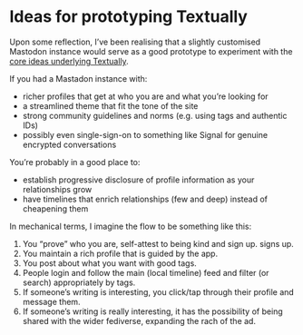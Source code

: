 # Ideas for prototyping Textually

Upon some reflection, I’ve been realising that a slightly customised
Mastodon instance would serve as a good prototype to experiment with
the [core ideas underlying Textually][textually-about].

If you had a Mastadon instance with:

- richer profiles that get at who you are and what you’re looking for
- a streamlined theme that fit the tone of the site
- strong community guidelines and norms (e.g. using tags and authentic
  IDs)
- possibly even single-sign-on to something like Signal for genuine
  encrypted conversations

You’re probably in a good place to:

- establish progressive disclosure of profile information as your
  relationships grow
- have timelines that enrich relationships (few and deep) instead of
  cheapening them

In mechanical terms, I imagine the flow to be something like this:

1. You “prove” who you are, self-attest to being kind and sign up.
   signs up.
2. You maintain a rich profile that is guided by the app.
3. You post about what you want with good tags.
4. People login and follow the main (local timeline) feed and filter
   (or search) appropriately by tags.
5. If someone’s writing is interesting, you click/tap through their
   profile and message them.
6. If someone’s writing is really interesting, it has the possibility
   of being shared with the wider fediverse, expanding the rach of the
   ad.

[textually-about]: https://github.com/textually-app/community/blob/main/ABOUT.md
